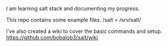 I am learning salt stack and documenting my progress. 

This repo contains some example files.
/salt = /srv/salt/


I've also created a wiki to cover the basic commands and setup. 
https://github.com/bobalob3/salt/wiki

